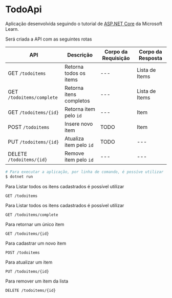 # TodoApi

Aplicação desenvolvida seguindo o tutorial de [ASP.NET Core] da Microsoft Learn.

Será criada a API com as seguintes rotas

|             API            |        Descrição       | Corpo da Requisição | Corpo da Resposta|
| ------------------------- | ----------------------- | ------------------- | ---------------- |
| GET `/todoitems`          | Retorna todos os items  |        ---          |  Lista de Items  |
| GET `/todoitems/complete` | Retorna itens completos |        ---          |  Lista de Items  |
| GET `/todoitems/{id}`     | Retorna item pelo `id`  |        ---          |      Item        |        
| POST `/todoitems`         | Insere novo item        |       TODO          |      Item        |  
| PUT `/todoitems/{id}`     | Atualiza item pelo `id` |       TODO          |       ---        |         
| DELETE `/todoitems/{id}`  | Remove item pelo `id`   |        ---          |       ---        |       


```bash
# Para executar a aplicação, por linha de comando, é possíve utilizar
$ dotnet run
```

Para Listar todos os itens cadastrados é possível utilizar
```http
GET /todoitems
```

Para Listar todos os itens cadastrados é possível utilizar
```http
GET /todoitems/complete
```

Para retornar um único item
```http
GET /todoitems/{id}
```

Para cadastrar um novo item
```http
POST /todoitems
```

Para atualizar um item
```http
PUT /todoitems/{id}
```

Para remover um item da lista
```http
DELETE /todoitems/{id}
```

[ASP.NET Core]: https://learn.microsoft.com/en-us/aspnet/core/tutorials/min-web-api?view=aspnetcore-7.0&tabs=visual-studio-code